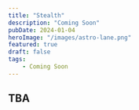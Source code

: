 ```yaml
---
title: "Stealth"
description: "Coming Soon"
pubDate: 2024-01-04
heroImage: "/images/astro-lane.png"
featured: true
draft: false
tags:
    - Coming Soon
---
```


## TBA
